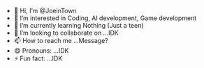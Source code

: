 - 👋 Hi, I’m @JoeinTown
- 👀 I’m interested in Coding, AI development, Game development
- 🌱 I’m currently learning Nothing (Just a teen)
- 💞️ I’m looking to collaborate on ...IDK
- 📫 How to reach me ...Message?
- 😄 Pronouns: ...IDK
- ⚡ Fun fact: ...IDK

<!---
JoeinTown/JoeinTown is a ✨ special ✨ repository because its `README.md` (this file) appears on your GitHub profile.
You can click the Preview link to take a look at your changes.
--->
